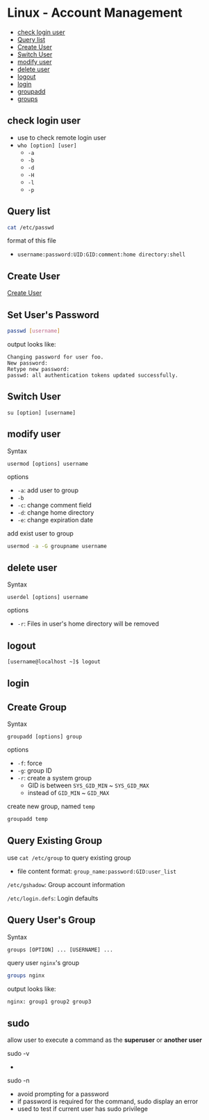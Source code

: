 # Linux - Account Management

* [check login user](#check-login-user)
* [Query list](#query-list)
* [Create User](#create-user)
* [Switch User](#switch-user)
* [modify user](#modify-user)
* [delete user](#delete-user)
* [logout](#logout)
* [login](#login)
* [groupadd](#groupadd)
* [groups](#groups)

## check login user

- use to check remote login user
- `who [option] [user]`
  - `-a`
  - `-b`
  - `-d`
  - `-H`
  - `-l`
  - `-p`

## Query list

```sh
cat /etc/passwd
```

format of this file

- `username:password:UID:GID:comment:home directory:shell`

## Create User

[Create User](linux-create-user.md)

## Set User's Password

```sh
passwd [username]
```

output looks like:

```
Changing password for user foo.
New password:
Retype new password:
passwd: all authentication tokens updated successfully.
```

## Switch User

`su [option] [username]`

## modify user

Syntax

`usermod [options] username`

options

- `-a`: add user to group
- `-b`
- `-c`: change comment field
- `-d`: change home directory
- `-e`: change expiration date

add exist user to group

```bash
usermod -a -G groupname username
```

## delete user

Syntax

`userdel [options] username`

options

- `-r`: Files in user's home directory will be removed

## logout

```bash
[username@localhost ~]$ logout
```

## login

## Create Group

Syntax

`groupadd [options] group`


options

- `-f`: force
- `-g`: group ID
- `-r`: create a system group
  - GID is between `SYS_GID_MIN` ~ `SYS_GID_MAX`
  - instead of `GID_MIN` ~ `GID_MAX`

create new group, named `temp`

```sh
groupadd temp
```

## Query Existing Group

use `cat /etc/group` to query existing group

- file content format: `group_name:password:GID:user_list`

`/etc/gshadow`: Group account information

`/etc/login.defs`: Login defaults

## Query User's Group

Syntax

`groups [OPTION] ... [USERNAME] ...`

query user `nginx`'s group

```sh
groups nginx
```

output looks like:

```sh
nginx: group1 group2 group3
```

## sudo

allow user to execute a command as the **superuser** or **another user**

sudo -v

-

sudo -n

- avoid prompting for a password
- if password is required for the command, sudo display an error
- used to test if current user has sudo privilege
